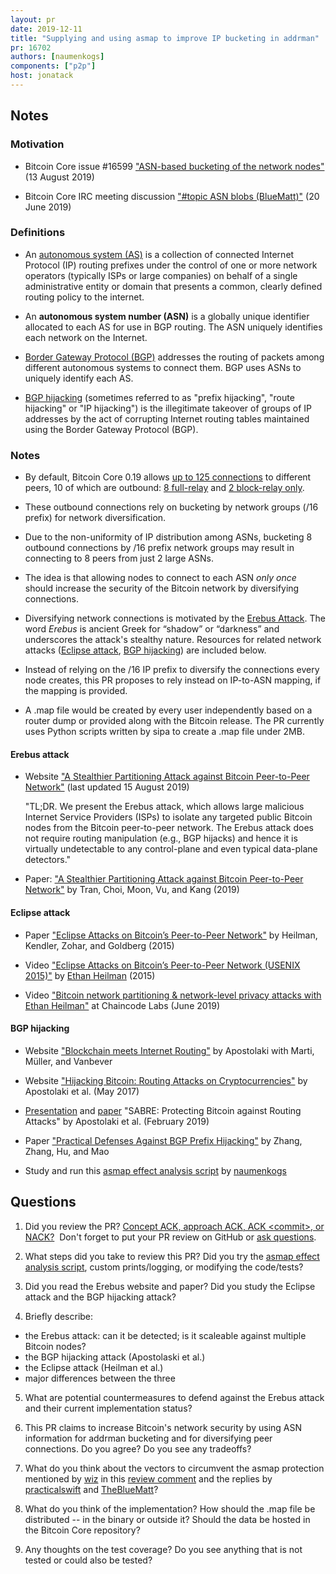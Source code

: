 ```yaml
---
layout: pr
date: 2019-12-11
title: "Supplying and using asmap to improve IP bucketing in addrman"
pr: 16702
authors: [naumenkogs]
components: ["p2p"]
host: jonatack
---
```


## Notes

### Motivation

- Bitcoin Core issue #16599 ["ASN-based bucketing of the network
nodes"](https://github.com/bitcoin/bitcoin/issues/16599) (13 August 2019)

- Bitcoin Core IRC meeting discussion ["#topic ASN blobs
(BlueMatt)"](http://www.erisian.com.au/bitcoin-core-dev/log-2019-06-20.html#l-518)
(20 June 2019)

### Definitions

- An [autonomous system
(AS)](https://en.wikipedia.org/wiki/Autonomous_system_%28Internet%29) is a
collection of connected Internet Protocol (IP) routing prefixes under the
control of one or more network operators (typically ISPs or large companies) on
behalf of a single administrative entity or domain that presents a common,
clearly defined routing policy to the internet.

- An **autonomous system number (ASN)** is a globally unique identifier allocated
to each AS for use in BGP routing. The ASN uniquely identifies each network on
the Internet.

- [Border Gateway Protocol (BGP)](https://en.wikipedia.org/wiki/BGP) addresses
the routing of packets among different autonomous systems to connect them. BGP
uses ASNs to uniquely identify each AS.

- [BGP hijacking](https://en.wikipedia.org/wiki/BGP_hijacking) (sometimes
referred to as "prefix hijacking", "route hijacking" or "IP hijacking") is the
illegitimate takeover of groups of IP addresses by the act of corrupting
Internet routing tables maintained using the Border Gateway Protocol (BGP).

### Notes

- By default, Bitcoin Core 0.19 allows [up to 125
connections](https://github.com/bitcoin/bitcoin/blob/0.19/src/net.h#L79) to
different peers, 10 of which are outbound: [8
full-relay](https://github.com/bitcoin/bitcoin/blob/0.19/src/net.h#L65) and [2
block-relay only](https://github.com/bitcoin/bitcoin/pull/15759).

- These outbound connections rely on bucketing by network groups (/16 prefix)
for network diversification.

- Due to the non-uniformity of IP distribution among ASNs, bucketing 8 outbound
connections by /16 prefix network groups may result in connecting to 8 peers
from just 2 large ASNs.

- The idea is that allowing nodes to connect to each ASN *only once* should
increase the security of the Bitcoin network by diversifying connections.

- Diversifying network connections is motivated by the [Erebus
  Attack](/16702.html#erebus-attack). The word *Erebus* is ancient Greek for
  “shadow” or “darkness” and underscores the attack's stealthy nature.
  Resources for related network attacks ([Eclipse
  attack](/16702.html#eclipse-attack), [BGP
  hijacking](/16702.html#bgp-hijacking)) are included below.

- Instead of relying on the /16 IP prefix to diversify the connections every
node creates, this PR proposes to rely instead on IP-to-ASN mapping, if the
mapping is provided.

- A .map file would be created by every user independently based on a router
dump or provided along with the Bitcoin release. The PR currently uses Python
scripts written by sipa to create a .map file under 2MB.

#### Erebus attack

  - Website ["A Stealthier Partitioning Attack against Bitcoin Peer-to-Peer
Network"](https://erebus-attack.comp.nus.edu.sg/) (last updated 15 August 2019)

    "TL;DR. We present the Erebus attack, which allows large malicious Internet
Service Providers (ISPs) to isolate any targeted public Bitcoin nodes from the
Bitcoin peer-to-peer network. The Erebus attack does not require routing
manipulation (e.g., BGP hijacks) and hence it is virtually undetectable to any
control-plane and even typical data-plane detectors."

  - Paper: ["A Stealthier Partitioning
Attack against Bitcoin Peer-to-Peer
Network"](https://erebus-attack.comp.nus.edu.sg/erebus-attack.pdf) by Tran, Choi, Moon, Vu, and Kang (2019)

#### Eclipse attack

  - Paper ["Eclipse Attacks on Bitcoin’s Peer-to-Peer
    Network"](https://eprint.iacr.org/2015/263.pdf) by Heilman, Kendler, Zohar,
    and Goldberg (2015)

  - Video ["Eclipse Attacks on Bitcoin’s Peer-to-Peer Network (USENIX
  2015)"](https://www.youtube.com/watch?v=J-lF0zxGpu0) by [Ethan
  Heilman](https://twitter.com/Ethan_Heilman) (2015)

  - Video ["Bitcoin network partitioning & network-level privacy attacks with
  Ethan Heilman"](https://www.youtube.com/watch?v=StnOVBbIpD8&t=1078s) at
  Chaincode Labs (June 2019)

#### BGP hijacking

  - Website ["Blockchain meets Internet Routing"](https://btc-hijack.ethz.ch/)
by Apostolaki with Marti, Müller, and Vanbever

  - Website ["Hijacking Bitcoin: Routing Attacks on
  Cryptocurrencies"](http://hackingdistributed.com/2017/05/01/bgp-attacks-on-btc/)
  by Apostolaki et al.  (May 2017)

  - [Presentation](https://www.ndss-symposium.org/wp-content/uploads/ndss2019_02A-1_Apostolaki_slides.pdf)
and
[paper](https://nsg.ee.ethz.ch/fileadmin/user_upload/publications/ndss19-final252.pdf)
"SABRE: Protecting Bitcoin against Routing Attacks" by Apostolaki et
al. (February 2019)

  - Paper ["Practical Defenses Against BGP Prefix
  Hijacking"](https://web.eecs.umich.edu/~zmao/Papers/conextDefendHijack07.pdf)
  by Zhang, Zhang, Hu, and Mao

- Study and run this [asmap effect analysis
  script](https://github.com/naumenkogs/bitcoin_network_analysis/blob/master/asmap/test.py)
  by [naumenkogs](https://github.com/naumenkogs)


## Questions

1. Did you review the PR? [Concept ACK, approach ACK, ACK \<commit\>, or
  NACK?](https://github.com/jonatack/bitcoin-development/blob/master/how-to-review-bitcoin-core-prs.md#peer-review)&nbsp;
  Don't forget to put your PR review on GitHub or [ask
  questions](https://github.com/jonatack/bitcoin-development/blob/master/how-to-review-bitcoin-core-prs.md#ask-questions).

2. What steps did you take to review this PR? Did you try the [asmap effect
  analysis
  script](https://github.com/naumenkogs/bitcoin_network_analysis/blob/master/asmap/test.py),
  custom prints/logging, or modifying the code/tests?

3. Did you read the Erebus website and paper? Did you study the Eclipse attack
   and the BGP hijacking attack?

4. Briefly describe:
  - the Erebus attack: can it be detected; is it scaleable against multiple
   Bitcoin nodes?
  - the BGP hijacking attack (Apostolaski et al.)
  - the Eclipse attack (Heilman et al.)
  - major differences between the three

5. What are potential countermeasures to defend against the Erebus attack and
   their current implementation status?

6. This PR claims to increase Bitcoin's network security by using ASN
   information for addrman bucketing and for diversifying peer connections. Do
   you agree? Do you see any tradeoffs?

7. What do you think about the vectors to circumvent the asmap protection
   mentioned by [wiz](https://github.com/wiz) in this [review
   comment](https://github.com/bitcoin/bitcoin/pull/16702#issuecomment-524542883)
   and the replies by [practicalswift](https://github.com/practicalswift) and
   [TheBlueMatt](https://github.com/TheBlueMatt)?

8. What do you think of the implementation? How should the .map file be
   distributed -- in the binary or outside it? Should the data be hosted in the
   Bitcoin Core repository?

9. Any thoughts on the test coverage?  Do you see anything that is not tested or
   could also be tested?

